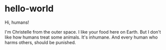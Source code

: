 # hello-world

Hi, humans!

I'm Christelle from the outer space.
I like your food here on Earth.
But I don't like how humans treat some animals.
It's inhumane. And every human who harms others, should be punished.
